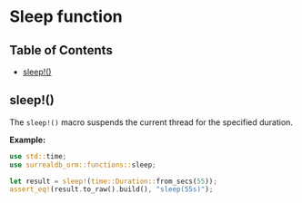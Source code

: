 # Sleep function

## Table of Contents

- [sleep!()](#sleep-macro)

## sleep!() <a name="sleep-macro"></a>

The `sleep!()` macro suspends the current thread for the specified duration.

**Example:**

```rust
use std::time;
use surrealdb_orm::functions::sleep;

let result = sleep!(time::Duration::from_secs(55));
assert_eq!(result.to_raw().build(), "sleep(55s)");
```
